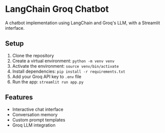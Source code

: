# LangChain Groq Chatbot

A chatbot implementation using LangChain and Groq's LLM, with a Streamlit interface.

## Setup
1. Clone the repository
2. Create a virtual environment: `python -m venv venv`
3. Activate the environment: `source venv/bin/activate`
4. Install dependencies: `pip install -r requirements.txt`
5. Add your Groq API key to `.env` file
6. Run the app: `streamlit run app.py`

## Features
- Interactive chat interface
- Conversation memory
- Custom prompt templates
- Groq LLM integration